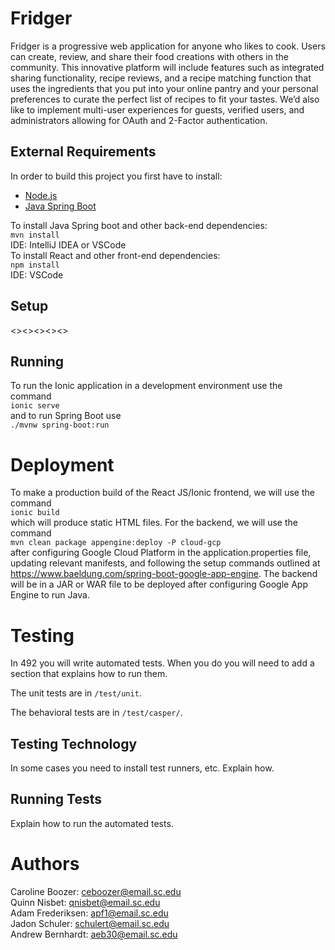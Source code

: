 # Fridger

Fridger is a progressive web application for anyone who likes to cook. Users can create, review, and share their food creations with others in the community. This innovative platform will include features such as integrated sharing functionality, recipe reviews, and a recipe matching function that uses the ingredients that you put into your online pantry and your personal preferences to curate the perfect list of recipes to fit your tastes. We’d also like to implement multi-user experiences for guests, verified users, and administrators allowing for OAuth and 2-Factor authentication.

## External Requirements

In order to build this project you first have to install:

* [Node.js](https://nodejs.org/en/)
* [Java Spring Boot](https://spring.io/projects/spring-boot)

To install Java Spring boot and other back-end dependencies: \
`mvn install` \
IDE: IntelliJ IDEA or VSCode \
To install React and other front-end dependencies: \
`npm install` \
IDE: VSCode

## Setup

<><><><><>

## Running

To run the Ionic application in a development environment use the command \
`ionic serve` \
and to run Spring Boot use \
`./mvnw spring-boot:run`

# Deployment

To make a production build of the React JS/Ionic frontend, we will use the command \
`ionic build` \
which will produce static HTML files. For the backend, we will use the command \
`mvn clean package appengine:deploy -P cloud-gcp` \
after configuring Google Cloud Platform in the application.properties file, updating relevant manifests, and following the setup commands outlined at https://www.baeldung.com/spring-boot-google-app-engine. The backend will be in a JAR or WAR file to be deployed after configuring Google App Engine to run Java.

# Testing

In 492 you will write automated tests. When you do you will need to add a
section that explains how to run them.

The unit tests are in `/test/unit`.

The behavioral tests are in `/test/casper/`.

## Testing Technology

In some cases you need to install test runners, etc. Explain how.

## Running Tests

Explain how to run the automated tests.

# Authors

Caroline Boozer: ceboozer@email.sc.edu \
Quinn Nisbet: qnisbet@email.sc.edu \
Adam Frederiksen: apf1@email.sc.edu \
Jadon Schuler: schulert@email.sc.edu \
Andrew Bernhardt: aeb30@email.sc.edu
